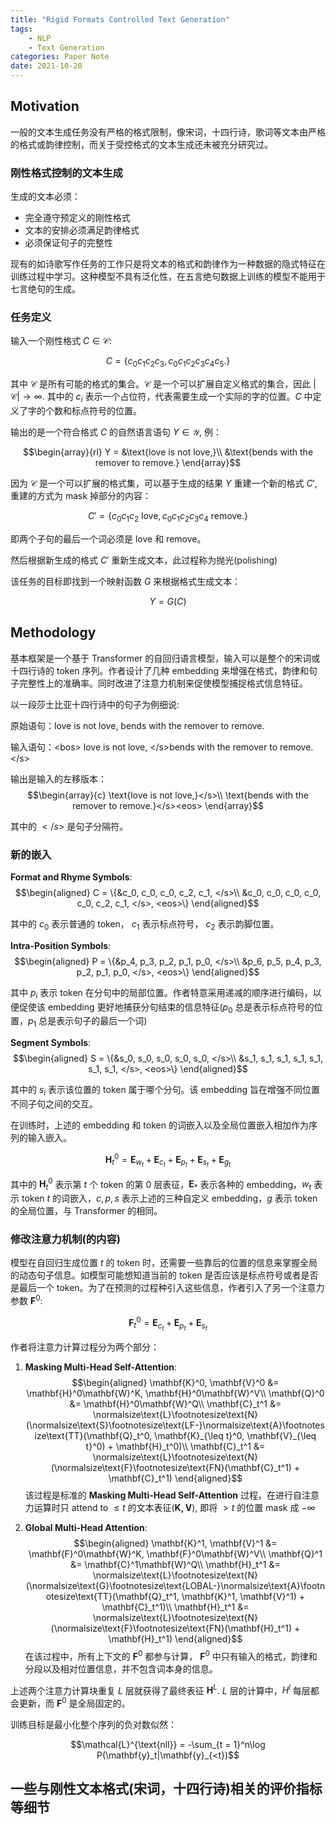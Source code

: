 ```yaml
---
title: "Rigid Formats Controlled Text Generation"
tags:
    - NLP
    - Text Generation
categories: Paper Note
date: 2021-10-20
---
```


## Motivation

一般的文本生成任务没有严格的格式限制，像宋词，十四行诗，歌词等文本由严格的格式或韵律控制，而关于受控格式的文本生成还未被充分研究过。

<!--more-->

### 刚性格式控制的文本生成

生成的文本必须：

- 完全遵守预定义的刚性格式
- 文本的安排必须满足韵律格式
- 必须保证句子的完整性

现有的如诗歌写作任务的工作只是将文本的格式和韵律作为一种数据的隐式特征在训练过程中学习。这种模型不具有泛化性，在五言绝句数据上训练的模型不能用于七言绝句的生成。

### 任务定义

输入一个刚性格式 $C\in \mathcal{C}$:

$$C = \{c_0c_1c_2c_3, c_0c_1c_2c_3c_4c_5.\}$$

其中 $\mathcal{C}$ 是所有可能的格式的集合。$\mathcal{C}$ 是一个可以扩展自定义格式的集合，因此 $|\mathcal{C}|\rightarrow \infty$. 其中的 $c_i$ 表示一个占位符，代表需要生成一个实际的字的位置。$C$ 中定义了字的个数和标点符号的位置。

输出的是一个符合格式 $C$ 的自然语言语句 $Y\in \mathcal{Y}$, 例：

$$\begin{array}{rl}
    Y = &\text{love is not love,}\\
    &\text{bends with the remover to remove.}
\end{array}$$

因为 $\mathcal{C}$ 是一个可以扩展的格式集，可以基于生成的结果 $Y$ 重建一个新的格式 $C'$, 重建的方式为 mask 掉部分的内容：

$$C' = \{c_0c_1c_2 \text{ love}, c_0c_1c_2c_3c_4 \text{ remove}.\}$$

即两个子句的最后一个词必须是 $\text{love}$ 和 $\text{remove}$。

然后根据新生成的格式 $C'$ 重新生成文本，此过程称为抛光(polishing)

该任务的目标即找到一个映射函数 $G$ 来根据格式生成文本：

$$Y = G(C)$$

## Methodology

基本框架是一个基于 Transformer 的自回归语言模型，输入可以是整个的宋词或十四行诗的 token 序列。作者设计了几种 embedding 来增强在格式，韵律和句子完整性上的准确率。同时改进了注意力机制来促使模型捕捉格式信息特征。

以一段莎士比亚十四行诗中的句子为例细说:

原始语句：$\text{love is not love, bends with the remover to remove.}$

输入语句：$\text{<bos> love is not love, </s>bends with the remover to remove.</s>}$

输出是输入的左移版本：$$\begin{array}{c}
    \text{love is not love,}</s>\\
    \text{bends with the remover to remove.}</s><eos>
\end{array}$$

其中的 $</s>$ 是句子分隔符。

### 新的嵌入

**Format and Rhyme Symbols**:
$$\begin{aligned}
    C = \{&c_0, c_0, c_0, c_2, c_1, </s>\\
    &c_0, c_0, c_0, c_0, c_0, c_2, c_1, </s>, <eos>\}
\end{aligned}$$

其中的 $c_0$ 表示普通的 token， $c_1$ 表示标点符号， $c_2$ 表示韵脚位置。

**Intra-Position Symbols**:
$$\begin{aligned}
    P = \{&p_4, p_3, p_2, p_1, p_0, </s>\\
    &p_6, p_5, p_4, p_3, p_2, p_1, p_0, </s>, <eos>\}
\end{aligned}$$

其中 $p_i$ 表示 token 在分句中的局部位置。作者特意采用递减的顺序进行编码，以便促使该 embedding 更好地捕获分句结束的信息特征($p_0$ 总是表示标点符号的位置，$p_1$ 总是表示句子的最后一个词)

**Segment Symbols**:
$$\begin{aligned}
    S = \{&s_0, s_0, s_0, s_0, s_0, </s>\\
    &s_1, s_1, s_1, s_1, s_1, s_1, s_1, </s>, <eos>\}
\end{aligned}$$

其中的 $s_i$ 表示该位置的 token 属于哪个分句。该 embedding 旨在增强不同位置不同子句之间的交互。

在训练时，上述的 embedding 和 token 的词嵌入以及全局位置嵌入相加作为序列的输入嵌入。

$$\mathbf{H}_t^0 = \mathbf{E}_{w_t} + \mathbf{E}_{c_t} + \mathbf{E}_{p_t} + \mathbf{E}_{s_t} + \mathbf{E}_{g_t}$$

其中的 $\mathbf{H}_t^0$ 表示第 $t$ 个 token 的第 $0$ 层表征，$\mathbf{E}_*$ 表示各种的 embedding，$w_t$ 表示 token $t$ 的词嵌入，$c, p, s$ 表示上述的三种自定义 embedding，$g$ 表示 token 的全局位置，与 Transformer 的相同。

### 修改注意力机制(的内容)

模型在自回归生成位置 $t$ 的 token 时，还需要一些靠后的位置的信息来掌握全局的动态句子信息。如模型可能想知道当前的 token 是否应该是标点符号或者是否是最后一个 token。为了在预测的过程种引入这些信息，作者引入了另一个注意力参数 $\mathbf{F}^0$:

$$\mathbf{F}_t^0 = \mathbf{E}_{c_t} + \mathbf{E}_{p_t} + \mathbf{E}_{s_t}$$

作者将注意力计算过程分为两个部分：

1. **Masking Multi-Head Self-Attention**:
   $$\begin{aligned}
       \mathbf{K}^0, \mathbf{V}^0 &= \mathbf{H}^0\mathbf{W}^K, \mathbf{H}^0\mathbf{W}^V\\
       \mathbf{Q}^0 &= \mathbf{H}^0\mathbf{W}^Q\\
       \mathbf{C}_t^1 &= \normalsize\text{L}\footnotesize\text{N}(\normalsize\text{S}\footnotesize\text{LF-}\normalsize\text{A}\footnotesize\text{TT}(\mathbf{Q}_t^0, \mathbf{K}_{\leq t}^0, \mathbf{V}_{\leq t}^0) + \mathbf{H}_t^0)\\
       \mathbf{C}_t^1 &= \normalsize\text{L}\footnotesize\text{N}(\normalsize\text{F}\footnotesize\text{FN}(\mathbf{C}_t^1) + \mathbf{C}_t^1)
   \end{aligned}$$
   该过程是标准的 **Masking Multi-Head Self-Attention** 过程，在进行自注意力运算时只 attend to $\leq t$ 的文本表征($\mathbf{K, V}$), 即将 $> t$ 的位置 mask 成 $-\infty$

2. **Global Multi-Head Attention**:
   $$\begin{aligned}
       \mathbf{K}^1, \mathbf{V}^1 &= \mathbf{F}^0\mathbf{W}^K, \mathbf{F}^0\mathbf{W}^V\\
       \mathbf{Q}^1 &= \mathbf{C}^1\mathbf{W}^Q\\
       \mathbf{H}_t^1 &= \normalsize\text{L}\footnotesize\text{N}(\normalsize\text{G}\footnotesize\text{LOBAL-}\normalsize\text{A}\footnotesize\text{TT}(\mathbf{Q}_t^1, \mathbf{K}^1, \mathbf{V}^1) + \mathbf{C}_t^1)\\
       \mathbf{H}_t^1 &= \normalsize\text{L}\footnotesize\text{N}(\normalsize\text{F}\footnotesize\text{FN}(\mathbf{H}_t^1) + \mathbf{H}_t^1)
   \end{aligned}$$
   在该过程中，所有上下文的 $\mathbf{F}^0$ 都参与计算， $\mathbf{F}^0$ 中只有输入的格式，韵律和分段以及相对位置信息，并不包含词本身的信息。

上述两个注意力计算块重复 $L$ 层就获得了最终表征 $\mathbf{H}^L$. $L$ 层的计算中，$H^l$ 每层都会更新，而 $\mathbf{F}^0$ 是全局固定的。

训练目标是最小化整个序列的负对数似然：

$$\mathcal{L}^{\text{nll}} = -\sum_{t = 1}^n\log P(\mathbf{y}_t|\mathbf{y}_{<t})$$

## 一些与刚性文本格式(宋词，十四行诗)相关的评价指标等细节